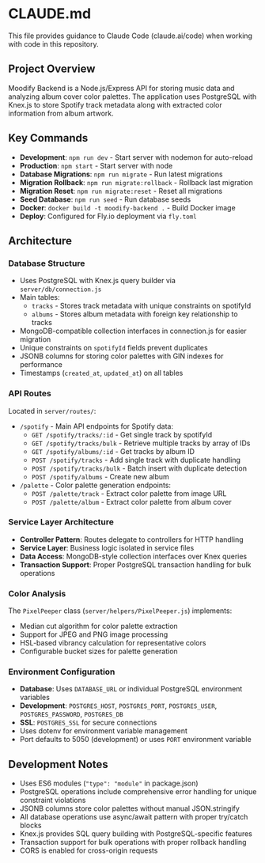 # CLAUDE.md

This file provides guidance to Claude Code (claude.ai/code) when working with code in this repository.

## Project Overview

Moodify Backend is a Node.js/Express API for storing music data and analyzing album cover color palettes. The application uses PostgreSQL with Knex.js to store Spotify track metadata along with extracted color information from album artwork.

## Key Commands

- **Development**: `npm run dev` - Start server with nodemon for auto-reload
- **Production**: `npm start` - Start server with node
- **Database Migrations**: `npm run migrate` - Run latest migrations
- **Migration Rollback**: `npm run migrate:rollback` - Rollback last migration
- **Migration Reset**: `npm run migrate:reset` - Reset all migrations
- **Seed Database**: `npm run seed` - Run database seeds
- **Docker**: `docker build -t moodify-backend .` - Build Docker image
- **Deploy**: Configured for Fly.io deployment via `fly.toml`

## Architecture

### Database Structure
- Uses PostgreSQL with Knex.js query builder via `server/db/connection.js`
- Main tables:
  - `tracks` - Stores track metadata with unique constraints on spotifyId
  - `albums` - Stores album metadata with foreign key relationship to tracks
- MongoDB-compatible collection interfaces in connection.js for easier migration
- Unique constraints on `spotifyId` fields prevent duplicates
- JSONB columns for storing color palettes with GIN indexes for performance
- Timestamps (`created_at`, `updated_at`) on all tables

### API Routes
Located in `server/routes/`:
- `/spotify` - Main API endpoints for Spotify data:
  - `GET /spotify/tracks/:id` - Get single track by spotifyId
  - `GET /spotify/tracks/bulk` - Retrieve multiple tracks by array of IDs
  - `GET /spotify/albums/:id` - Get tracks by album ID
  - `POST /spotify/tracks` - Add single track with duplicate handling
  - `POST /spotify/tracks/bulk` - Batch insert with duplicate detection
  - `POST /spotify/albums` - Create new album
- `/palette` - Color palette generation endpoints:
  - `POST /palette/track` - Extract color palette from image URL
  - `POST /palette/album` - Extract color palette from album cover

### Service Layer Architecture
- **Controller Pattern**: Routes delegate to controllers for HTTP handling
- **Service Layer**: Business logic isolated in service files
- **Data Access**: MongoDB-style collection interfaces over Knex queries
- **Transaction Support**: Proper PostgreSQL transaction handling for bulk operations

### Color Analysis
The `PixelPeeper` class (`server/helpers/PixelPeeper.js`) implements:
- Median cut algorithm for color palette extraction
- Support for JPEG and PNG image processing 
- HSL-based vibrancy calculation for representative colors
- Configurable bucket sizes for palette generation

### Environment Configuration
- **Database**: Uses `DATABASE_URL` or individual PostgreSQL environment variables
- **Development**: `POSTGRES_HOST`, `POSTGRES_PORT`, `POSTGRES_USER`, `POSTGRES_PASSWORD`, `POSTGRES_DB`
- **SSL**: `POSTGRES_SSL` for secure connections
- Uses dotenv for environment variable management
- Port defaults to 5050 (development) or uses `PORT` environment variable

## Development Notes

- Uses ES6 modules (`"type": "module"` in package.json)
- PostgreSQL operations include comprehensive error handling for unique constraint violations
- JSONB columns store color palettes without manual JSON.stringify
- All database operations use async/await pattern with proper try/catch blocks
- Knex.js provides SQL query building with PostgreSQL-specific features
- Transaction support for bulk operations with proper rollback handling
- CORS is enabled for cross-origin requests